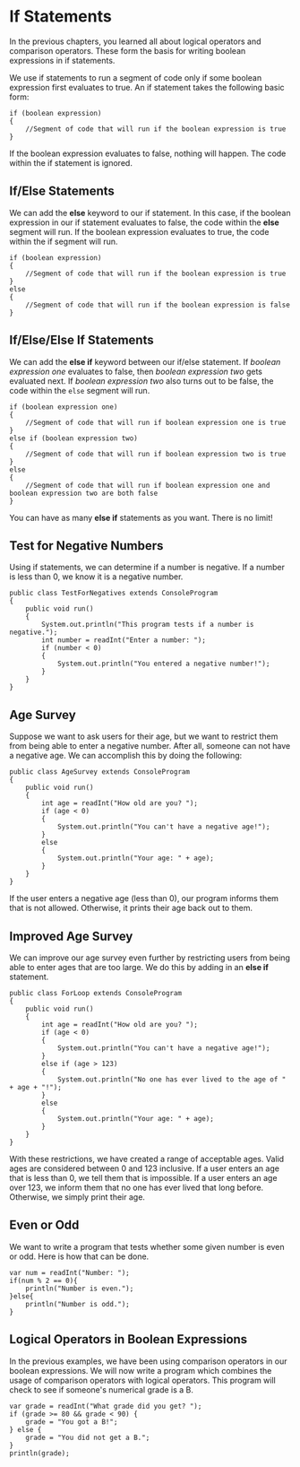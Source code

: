 # If Statements

In the previous chapters, you learned all about logical operators and comparison operators. These form the basis for writing boolean expressions in if statements.

We use if statements to run a segment of code only if some boolean expression first evaluates to true. An if statement takes the following basic form:

```
if (boolean expression) 
{
    //Segment of code that will run if the boolean expression is true
}
```

If the boolean expression evaluates to false, nothing will happen. The code within the if statement is ignored. 

## If/Else Statements

We can add the **else** keyword to our if statement. In this case, if the boolean expression in our if statement evaluates to false, the code within the **else** segment will run. If the boolean expression evaluates to true, the code within the if segment will run.

```
if (boolean expression) 
{
    //Segment of code that will run if the boolean expression is true
} 
else 
{
    //Segment of code that will run if the boolean expression is false
}
```

## If/Else/Else If Statements

We can add the **else if** keyword between our if/else statement. If *boolean expression one* evaluates to false, then *boolean expression two* gets evaluated next. If *boolean expression two* also turns out to be false, the code within the `else` segment will run.

```
if (boolean expression one) 
{
    //Segment of code that will run if boolean expression one is true
} 
else if (boolean expression two)
{
    //Segment of code that will run if boolean expression two is true
}
else 
{
    //Segment of code that will run if boolean expression one and boolean expression two are both false
}
```

You can have as many **else if** statements as you want. There is no limit!

## Test for Negative Numbers

Using if statements, we can determine if a number is negative. If a number is less than 0, we know it is a negative number.

```
public class TestForNegatives extends ConsoleProgram
{
    public void run()
    {
        System.out.println("This program tests if a number is negative.");
        int number = readInt("Enter a number: ");
        if (number < 0) 
        {
            System.out.println("You entered a negative number!");
        }
    }
}

```


## Age Survey

Suppose we want to ask users for their age, but we want to restrict them from being able to enter a negative number. After all, someone can not have a negative age. We can accomplish this by doing the following:

```
public class AgeSurvey extends ConsoleProgram
{
    public void run()
    {
        int age = readInt("How old are you? ");
        if (age < 0) 
        {
            System.out.println("You can't have a negative age!");
        }
        else
        {
            System.out.println("Your age: " + age);   
        }
    }
}
```

If the user enters a negative age (less than 0), our program informs them that is not allowed. Otherwise, it prints their age back out to them.

## Improved Age Survey

We can improve our age survey even further by restricting users from being able to enter ages that are too large. We do this by adding in an **else if** statement.

```
public class ForLoop extends ConsoleProgram
{
    public void run()
    {
        int age = readInt("How old are you? ");
        if (age < 0) 
        {
            System.out.println("You can't have a negative age!");
        }
        else if (age > 123)
        {
            System.out.println("No one has ever lived to the age of " + age + "!");
        }
        else
        {
            System.out.println("Your age: " + age);   
        }
    }
}
```

With these restrictions, we have created a range of acceptable ages. Valid ages are considered between 0 and 123 inclusive. If a user enters an age that is less than 0, we tell them that is impossible. If a user enters an age over 123, we inform them that no one has ever lived that long before. Otherwise, we simply print their age.


## Even or Odd

We want to write a program that tests whether some given number is even or odd. Here is how that can be done.

```
var num = readInt("Number: ");
if(num % 2 == 0){
	println("Number is even.");
}else{
	println("Number is odd.");
}
```

## Logical Operators in Boolean Expressions

In the previous examples, we have been using comparison operators in our boolean expressions. We will now write a program which combines the usage of comparison operators with logical operators. This program will check to see if someone's numerical grade is a B.

```
var grade = readInt("What grade did you get? ");
if (grade >= 80 && grade < 90) {
    grade = "You got a B!";
} else {
    grade = "You did not get a B.";
}
println(grade);
```
